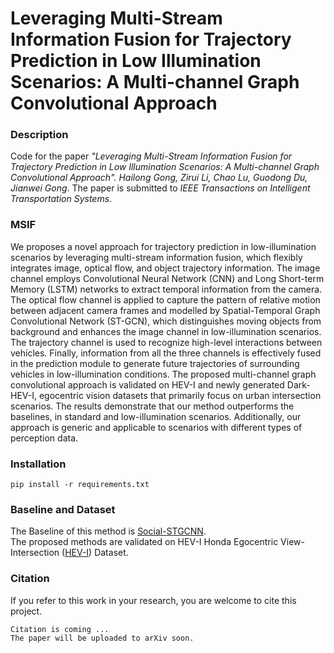 Leveraging Multi-Stream Information Fusion for Trajectory Prediction in Low Illumination Scenarios: A Multi-channel Graph Convolutional Approach
===

### Description
Code for the paper *"Leveraging Multi-Stream Information Fusion for Trajectory Prediction in Low Illumination Scenarios: A Multi-channel Graph Convolutional Approach". Hailong Gong, Zirui Li, 
Chao Lu, Guodong Du, Jianwei Gong*.
The paper is submitted to *IEEE Transactions on Intelligent Transportation Systems*.

### MSIF
We  proposes a novel approach for trajectory prediction in low-illumination scenarios by leveraging multi-stream information fusion, which flexibly integrates image, optical flow, and object trajectory information. The image channel employs Convolutional Neural Network (CNN) and Long Short-term Memory (LSTM) networks to extract temporal information from the camera. The optical flow channel is applied to capture the pattern of relative motion
between adjacent camera frames and modelled by Spatial-Temporal Graph Convolutional Network (ST-GCN), which distinguishes moving objects from background and enhances the image channel in low-illumination scenarios. The trajectory channel is used to recognize high-level interactions between vehicles. Finally,
information from all the three channels is effectively fused in the prediction module to generate future trajectories of surrounding vehicles in low-illumination conditions. The proposed multi-channel graph convolutional approach is validated on HEV-I and newly generated Dark-HEV-I, egocentric vision datasets
that primarily focus on urban intersection scenarios. The results demonstrate that our method outperforms the baselines, in standard and low-illumination scenarios. Additionally, our approach is generic and applicable to scenarios with different types of perception data.


### Installation

```
pip install -r requirements.txt
```

### Baseline and Dataset
The Baseline of this method is [Social-STGCNN](https://github.com/abduallahmohamed/Social-STGCNN).    
The proposed methods are validated on HEV-I Honda Egocentric View-Intersection ([HEV-I](https://usa.honda-ri.com/hevi)) Dataset.


### Citation
If you refer to this work in your research, you are welcome to cite this project.
```
Citation is coming ...
The paper will be uploaded to arXiv soon.
```




